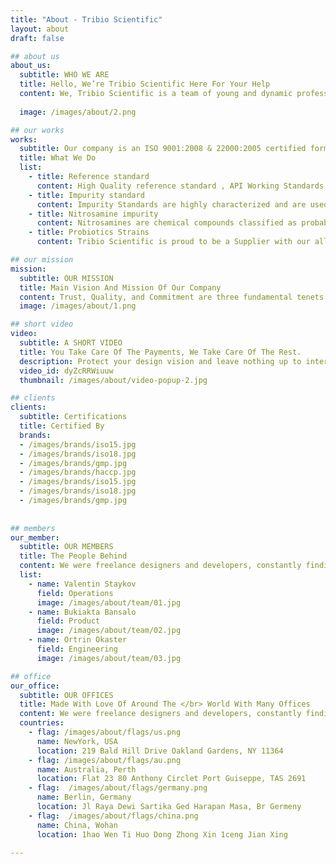 ```yaml
---
title: "About - Tribio Scientific"
layout: about
draft: false

## about us
about_us:
  subtitle: WHO WE ARE
  title: Hello, We’re Tribio Scientific Here For Your Help
  content: We, Tribio Scientific is a team of young and dynamic professionals with a mission to serve industries with novel products and technologies to improve productivity and add value to manufacturing processes. We want our customers to experience the best by investing least. We have an experienced technical team which provides guidance and shoot out troubles of our customer on 24X7 basis. We have a group of professionals with domain expertise for different industrial manufacturing processes. In a very short span of time, Tribio with its domestic and international business partner companies have built up a network of a customers in industries such as Sugar & Distillery, Pharmaceuticals, Pulp & Paper, etc.Our cutting-edge technology, methodology, and modern-day laboratory infrastructure enables Tribio to meet every customer supply demand and conquer traditional challenges. Our expert team of biochemists makes sure that our products’ catalytic powers are rightly used in its applications through vigorous R&D and testing. All our in-house products are manufactured under high surveillance and go through stringent quality checks procedure to ensure that our final bio product meets the set industry standards.
  
  image: /images/about/2.png

## our works
works:
  subtitle: Our company is an ISO 9001:2008 & 22000:2005 certified formulator and manufacturing company having expertise in Nutrients, Enzymes & Bioproduct, Pharmacopeial impurities & Reference Standards. Our prestigious domestic clients are Dalmia Bharat Sugar & Industries Limited, Aristo Pharma, Alkem Pharma, Shri Venkatesh International Limited. If you are looking for the best nutrients, enzyme & pharmacopeial standards manufacturers and suppliers, look no further! Reach out to us today!
  title: What We Do
  list:
    - title: Reference standard
      content: High Quality reference standard , API Working Standards are used to help ensure the identity, potency, quality and purity of drug products and drug substances.
    - title: Impurity standard 
      content: Impurity Standards are highly characterized and are used to determine quantitative data (like purity or impurity etc.), qualitative data (identification data), and calibration (like melting point standard, UV-visible spectrum standard etc.). 
    - title: Nitrosamine impurity 
      content: Nitrosamines are chemical compounds classified as probable human carcinogens on the basis of animal studies. EU regulators first became aware of nitrosamines in medicines in mid-2018. 
    - title: Probiotics Strains
      content: Tribio Scientific is proud to be a Supplier with our alliance partner Silaris LLP of probiotics stains manufactured by UAS labs (The Probiotics Company) in State of the art GMP facility at Madison USA.

## our mission
mission:
  subtitle: OUR MISSION
  title: Main Vision And Mission Of Our Company
  content: Trust, Quality, and Commitment are three fundamental tenets that form the foundation of Tribio Scientific’s business philosophy and “To improve the quality of life innovatively by suppling high quality products for medicine manufacturing”.
  image: /images/about/1.png

## short video
video:
  subtitle: A SHORT VIDEO
  title: You Take Care Of The Payments, We Take Care Of The Rest.
  description: Protect your design vision and leave nothing up to interpretation with interaction recipes. Quickly share and access all your team members interactions by using libraries, ensuring consistcy throughout the.
  video_id: dyZcRRWiuuw
  thumbnail: /images/about/video-popup-2.jpg

## clients
clients:
  subtitle: Certifications
  title: Certified By
  brands:
  - /images/brands/iso15.jpg
  - /images/brands/iso18.jpg
  - /images/brands/gmp.jpg
  - /images/brands/haccp.jpg
  - /images/brands/iso15.jpg
  - /images/brands/iso18.jpg
  - /images/brands/gmp.jpg
 
   
## members
our_member:
  subtitle: OUR MEMBERS
  title: The People Behind
  content: We were freelance designers and developers, constantly finding </br> ourselves deep in vague feedback. This made every client and team
  list:
    - name: Valentin Staykov
      field: Operations
      image: /images/about/team/01.jpg
    - name: Bukiakta Bansalo
      field: Product
      image: /images/about/team/02.jpg
    - name: Ortrin Okaster
      field: Engineering
      image: /images/about/team/03.jpg

## office
our_office:
  subtitle: OUR OFFICES
  title: Made With Love Of Around The </br> World With Many Offices
  content: We were freelance designers and developers, constantly finding </br> ourselves deep in vague feedback. This made every client and team
  countries:
    - flag: /images/about/flags/us.png
      name: NewYork, USA
      location: 219 Bald Hill Drive Oakland Gardens, NY 11364
    - flag: /images/about/flags/au.png
      name: Australia, Perth
      location: Flat 23 80 Anthony Circlet Port Guiseppe, TAS 2691
    - flag:  /images/about/flags/germany.png
      name: Berlin, Germany
      location: Jl Raya Dewi Sartika Ged Harapan Masa, Br Germeny
    - flag:  /images/about/flags/china.png
      name: China, Wohan
      location: 1hao Wen Ti Huo Dong Zhong Xin 1ceng Jian Xing

---
```


